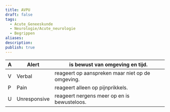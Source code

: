 ```yaml
---
title: AVPU
draft: false
tags:
  - Acute_Geneeskunde
  - Neurologie/Acute_neurologie
  - Begrippen
aliases: 
description: 
publish: true
---
```


| A | Alert        | is bewust van omgeving en tijd.                  |
| - | ------------ | ------------------------------------------------ |
| V | Verbal       | reageert op aanspreken maar niet op de omgeving. |
| P | Pain         | reageert alleen op pijnprikkels.                 |
| U | Unresponsive | reageert nergens meer op en is bewusteloos.      |
